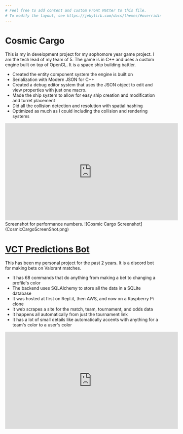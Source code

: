 ```yaml
---
# Feel free to add content and custom Front Matter to this file.
# To modify the layout, see https://jekyllrb.com/docs/themes/#overriding-theme-defaults
---
```


# Cosmic Cargo
This is my in development project for my sophomore year game project. I am the tech lead of my team of 5. The game is in C++ and uses a custom engine built on top of OpenGL. It is a space ship building battler.
- Created the entity component system the engine is built on
- Serialization with Modern JSON for C++
- Created a debug editor system that uses the JSON object to edit and view properties with just one macro.
- Made the ship system to allow for easy ship creation and modification and turret placement
- Did all the collision detection and resolution with spatial hashing
- Optimized as much as I could including the collision and rendering systems

<iframe width="560" height="315" src="https://www.youtube.com/embed/54eiG_jT2_M" frameborder="0" allowfullscreen></iframe>
Screenshot for performance numbers.
![Cosmic Cargo Screenshot](CosmicCargoScreenShot.png)


# [VCT Predictions Bot](https://github.com/MaxOrtGit/VCT-Predictions-Bot)
This has been my personal project for the past 2 years. It is a discord bot for making bets on Valorant matches. 
- It has 68 commands that do anything from making a bet to changing a profile's color
- The backend uses SQLAlchemy to store all the data in a SQLite database
- It was hosted at first on Repl.it, then AWS, and now on a Raspberry Pi clone
- It web scrapes a site for the match, team, tournament, and odds data
- It happens all automatically from just the tournament link
- It has a lot of small details like automatically accents with anything for a team's color to a user's color

<iframe width="560" height="315" src="https://youtube.com/embed/TaXZVOtscqM" frameborder="0" allowfullscreen></iframe>
  
